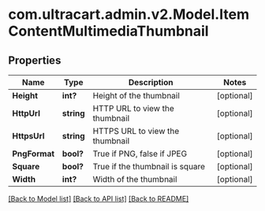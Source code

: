 # com.ultracart.admin.v2.Model.ItemContentMultimediaThumbnail
## Properties

Name | Type | Description | Notes
------------ | ------------- | ------------- | -------------
**Height** | **int?** | Height of the thumbnail | [optional] 
**HttpUrl** | **string** | HTTP URL to view the thumbnail | [optional] 
**HttpsUrl** | **string** | HTTPS URL to view the thumbnail | [optional] 
**PngFormat** | **bool?** | True if PNG, false if JPEG | [optional] 
**Square** | **bool?** | True if the thumbnail is square | [optional] 
**Width** | **int?** | Width of the thumbnail | [optional] 

[[Back to Model list]](../README.md#documentation-for-models) [[Back to API list]](../README.md#documentation-for-api-endpoints) [[Back to README]](../README.md)

